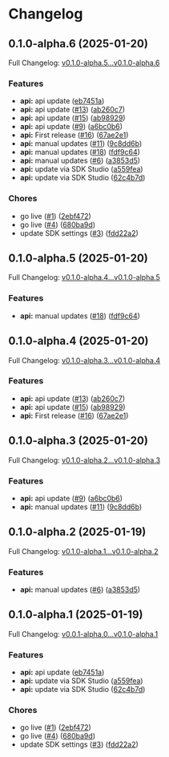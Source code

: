 # Changelog

## 0.1.0-alpha.6 (2025-01-20)

Full Changelog: [v0.1.0-alpha.5...v0.1.0-alpha.6](https://github.com/CarbonTrail/carbonapi-sdk-node/compare/v0.1.0-alpha.5...v0.1.0-alpha.6)

### Features

* **api:** api update ([eb7451a](https://github.com/CarbonTrail/carbonapi-sdk-node/commit/eb7451ab9a4fcd7237f43ff8b6b8d3e4a5f42af4))
* **api:** api update ([#13](https://github.com/CarbonTrail/carbonapi-sdk-node/issues/13)) ([ab260c7](https://github.com/CarbonTrail/carbonapi-sdk-node/commit/ab260c7cdec809776f786f2313e0052f2c9475f0))
* **api:** api update ([#15](https://github.com/CarbonTrail/carbonapi-sdk-node/issues/15)) ([ab98929](https://github.com/CarbonTrail/carbonapi-sdk-node/commit/ab98929c9f3eb13a998cd760fbe6b298d14cb7b4))
* **api:** api update ([#9](https://github.com/CarbonTrail/carbonapi-sdk-node/issues/9)) ([a6bc0b6](https://github.com/CarbonTrail/carbonapi-sdk-node/commit/a6bc0b62dd2edef803c44eb130313d7b663b070d))
* **api:** First release ([#16](https://github.com/CarbonTrail/carbonapi-sdk-node/issues/16)) ([67ae2e1](https://github.com/CarbonTrail/carbonapi-sdk-node/commit/67ae2e14f07321903f5be6588b4e3911786dcf83))
* **api:** manual updates ([#11](https://github.com/CarbonTrail/carbonapi-sdk-node/issues/11)) ([9c8dd6b](https://github.com/CarbonTrail/carbonapi-sdk-node/commit/9c8dd6b960b610dc7ce1b4a8ddba56edf90547a1))
* **api:** manual updates ([#18](https://github.com/CarbonTrail/carbonapi-sdk-node/issues/18)) ([fdf9c64](https://github.com/CarbonTrail/carbonapi-sdk-node/commit/fdf9c648241e6020fff6194d628112b6a479e1d2))
* **api:** manual updates ([#6](https://github.com/CarbonTrail/carbonapi-sdk-node/issues/6)) ([a3853d5](https://github.com/CarbonTrail/carbonapi-sdk-node/commit/a3853d5640c7c123dc3646181dacb97b3a6c40bb))
* **api:** update via SDK Studio ([a559fea](https://github.com/CarbonTrail/carbonapi-sdk-node/commit/a559feac75b5125eb51420b815a631e0534f9664))
* **api:** update via SDK Studio ([62c4b7d](https://github.com/CarbonTrail/carbonapi-sdk-node/commit/62c4b7d28e5e7e7205ba1ad4fc4c01fe27b6f888))


### Chores

* go live ([#1](https://github.com/CarbonTrail/carbonapi-sdk-node/issues/1)) ([2ebf472](https://github.com/CarbonTrail/carbonapi-sdk-node/commit/2ebf4728b97315ed0bd4ada550653ea6fd1e5fe3))
* go live ([#4](https://github.com/CarbonTrail/carbonapi-sdk-node/issues/4)) ([680ba9d](https://github.com/CarbonTrail/carbonapi-sdk-node/commit/680ba9d9f8512eefb65879613f2e44112f9252e8))
* update SDK settings ([#3](https://github.com/CarbonTrail/carbonapi-sdk-node/issues/3)) ([fdd22a2](https://github.com/CarbonTrail/carbonapi-sdk-node/commit/fdd22a2f6be151e2b68bccf83d4afccc9b487e99))

## 0.1.0-alpha.5 (2025-01-20)

Full Changelog: [v0.1.0-alpha.4...v0.1.0-alpha.5](https://github.com/CarbonTrail/carbonapi-sdk-node/compare/v0.1.0-alpha.4...v0.1.0-alpha.5)

### Features

* **api:** manual updates ([#18](https://github.com/CarbonTrail/carbonapi-sdk-node/issues/18)) ([fdf9c64](https://github.com/CarbonTrail/carbonapi-sdk-node/commit/fdf9c648241e6020fff6194d628112b6a479e1d2))

## 0.1.0-alpha.4 (2025-01-20)

Full Changelog: [v0.1.0-alpha.3...v0.1.0-alpha.4](https://github.com/CarbonTrail/carbonapi-sdk-node/compare/v0.1.0-alpha.3...v0.1.0-alpha.4)

### Features

* **api:** api update ([#13](https://github.com/CarbonTrail/carbonapi-sdk-node/issues/13)) ([ab260c7](https://github.com/CarbonTrail/carbonapi-sdk-node/commit/ab260c7cdec809776f786f2313e0052f2c9475f0))
* **api:** api update ([#15](https://github.com/CarbonTrail/carbonapi-sdk-node/issues/15)) ([ab98929](https://github.com/CarbonTrail/carbonapi-sdk-node/commit/ab98929c9f3eb13a998cd760fbe6b298d14cb7b4))
* **api:** First release ([#16](https://github.com/CarbonTrail/carbonapi-sdk-node/issues/16)) ([67ae2e1](https://github.com/CarbonTrail/carbonapi-sdk-node/commit/67ae2e14f07321903f5be6588b4e3911786dcf83))

## 0.1.0-alpha.3 (2025-01-20)

Full Changelog: [v0.1.0-alpha.2...v0.1.0-alpha.3](https://github.com/CarbonTrail/carbonapi-sdk-node/compare/v0.1.0-alpha.2...v0.1.0-alpha.3)

### Features

* **api:** api update ([#9](https://github.com/CarbonTrail/carbonapi-sdk-node/issues/9)) ([a6bc0b6](https://github.com/CarbonTrail/carbonapi-sdk-node/commit/a6bc0b62dd2edef803c44eb130313d7b663b070d))
* **api:** manual updates ([#11](https://github.com/CarbonTrail/carbonapi-sdk-node/issues/11)) ([9c8dd6b](https://github.com/CarbonTrail/carbonapi-sdk-node/commit/9c8dd6b960b610dc7ce1b4a8ddba56edf90547a1))

## 0.1.0-alpha.2 (2025-01-19)

Full Changelog: [v0.1.0-alpha.1...v0.1.0-alpha.2](https://github.com/CarbonTrail/carbonapi-sdk-node/compare/v0.1.0-alpha.1...v0.1.0-alpha.2)

### Features

* **api:** manual updates ([#6](https://github.com/CarbonTrail/carbonapi-sdk-node/issues/6)) ([a3853d5](https://github.com/CarbonTrail/carbonapi-sdk-node/commit/a3853d5640c7c123dc3646181dacb97b3a6c40bb))

## 0.1.0-alpha.1 (2025-01-19)

Full Changelog: [v0.0.1-alpha.0...v0.1.0-alpha.1](https://github.com/CarbonTrail/carbonapi-sdk-node/compare/v0.0.1-alpha.0...v0.1.0-alpha.1)

### Features

* **api:** api update ([eb7451a](https://github.com/CarbonTrail/carbonapi-sdk-node/commit/eb7451ab9a4fcd7237f43ff8b6b8d3e4a5f42af4))
* **api:** update via SDK Studio ([a559fea](https://github.com/CarbonTrail/carbonapi-sdk-node/commit/a559feac75b5125eb51420b815a631e0534f9664))
* **api:** update via SDK Studio ([62c4b7d](https://github.com/CarbonTrail/carbonapi-sdk-node/commit/62c4b7d28e5e7e7205ba1ad4fc4c01fe27b6f888))


### Chores

* go live ([#1](https://github.com/CarbonTrail/carbonapi-sdk-node/issues/1)) ([2ebf472](https://github.com/CarbonTrail/carbonapi-sdk-node/commit/2ebf4728b97315ed0bd4ada550653ea6fd1e5fe3))
* go live ([#4](https://github.com/CarbonTrail/carbonapi-sdk-node/issues/4)) ([680ba9d](https://github.com/CarbonTrail/carbonapi-sdk-node/commit/680ba9d9f8512eefb65879613f2e44112f9252e8))
* update SDK settings ([#3](https://github.com/CarbonTrail/carbonapi-sdk-node/issues/3)) ([fdd22a2](https://github.com/CarbonTrail/carbonapi-sdk-node/commit/fdd22a2f6be151e2b68bccf83d4afccc9b487e99))
